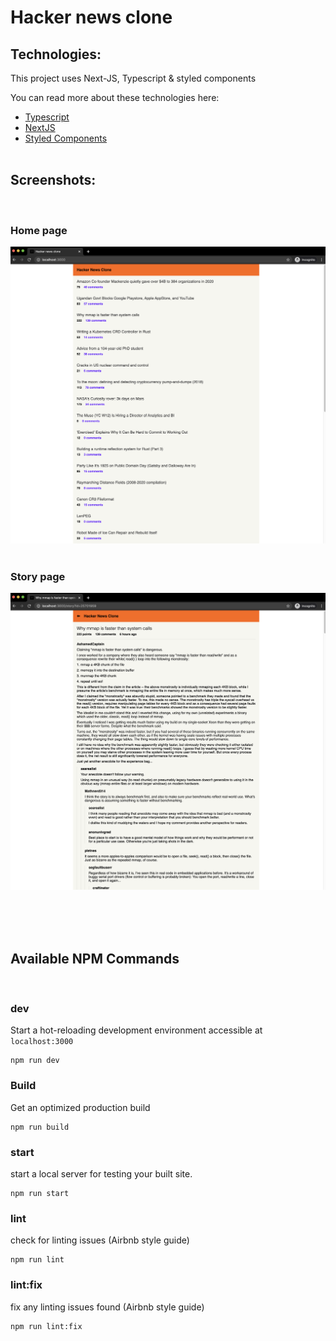 # Hacker news clone 

## Technologies: 

This project uses Next-JS, Typescript & styled components

You can read more about these technologies here:
- [Typescript](https://www.typescriptlang.org/)
- [NextJS](https://nextjs.org/)
- [Styled Components](https://www.styled-components.com/)
  <br />
  <br />

## Screenshots: 
<br />


### Home page
![Home Page of hacker news clone](./static/images/homePage.png)
<br />
<br />


### Story page
![](./static/images/StoryPage.png)


<br />
<br />
<br />

## Available NPM Commands
<br />

### dev

Start a hot-reloading development environment accessible at `localhost:3000`

```shell
npm run dev
```

### Build

Get an optimized production build

```shell
npm run build
```

### start

start a local server for testing your built site.

```shell
npm run start
```

### lint

check for linting issues (Airbnb style guide)

```shell
npm run lint
```

### lint:fix 

fix any linting issues found (Airbnb style guide) 

```shell
npm run lint:fix
```
